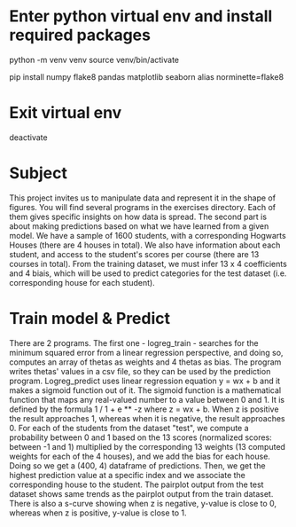 # Enter python virtual env and install required packages

python -m venv venv
source venv/bin/activate

pip install numpy flake8 pandas matplotlib seaborn
alias norminette=flake8

# Exit virtual env

deactivate

# Subject

This project invites us to manipulate data and represent it in the shape of figures.
You will find several programs in the exercises directory. Each of them gives specific
insights on how data is spread.
The second part is about making predictions based on what we have learned from a given model.
We have a sample of 1600 students, with a corresponding Hogwarts Houses (there are 4 houses in total).
We also have information about each student, and access to the student's scores per course
(there are 13 courses in total).
From the training dataset, we must infer 13 x 4 coefficients and 4 biais,
which will be used to predict categories for the test dataset (i.e. corresponding house for each student).

# Train model & Predict

There are 2 programs. The first one - logreg_train - searches for the
minimum squared error from a linear regression perspective, and doing so,
computes an array of thetas as weights and 4 thetas as bias.
The program writes thetas' values in a csv file, so they can be used
by the prediction program.
Logreg_predict uses linear regression equation y = wx + b and it makes
a sigmoid function out of it. The sigmoid function is a mathematical function
that maps any real-valued number to a value between 0 and 1.
It is defined by the formula 1 / 1 + e \*\* -z where z = wx + b.
When z is positive the result approaches 1, whereas when it is negative,
the result approaches 0.
For each of the students from the dataset "test", we compute a probability
between 0 and 1 based on the 13 scores (normalized scores: between -1 and 1)
multiplied by the corresponding 13 weights (13 computed weights for
each of the 4 houses), and we add the bias for each house.
Doing so we get a (400, 4) dataframe of predictions.
Then, we get the highest prediction value at a specific index and we associate
the corresponding house to the student.
The pairplot output from the test dataset shows same trends as the pairplot
output from the train dataset.
There is also a s-curve showing when z is negative, y-value is close to 0,
whereas when z is positive, y-value is close to 1.
